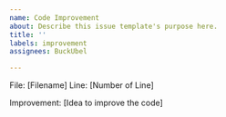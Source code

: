 ```yaml
---
name: Code Improvement
about: Describe this issue template's purpose here.
title: ''
labels: improvement
assignees: BuckUbel

---
```


File: [Filename]
Line: [Number of Line]

Improvement: [Idea to improve the code]
